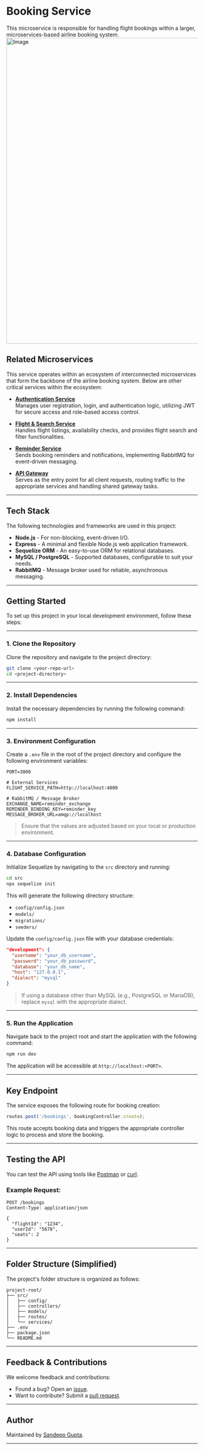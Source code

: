 # Booking Service

This microservice is responsible for handling flight bookings within a larger, microservices-based airline booking system.
<img width="1520" height="803" alt="Image" src="https://github.com/user-attachments/assets/c61b0d9f-3e3a-4872-b1c3-5c4a34a2c3ef" />

## Related Microservices

This service operates within an ecosystem of interconnected microservices that form the backbone of the airline booking system. Below are other critical services within the ecosystem:

- **[Authentication Service](https://github.com/Sandigupta/authentication_service-)**  
  Manages user registration, login, and authentication logic, utilizing JWT for secure access and role-based access control.

- **[Flight & Search Service](https://github.com/Sandigupta/FlightsAndSearchService)**  
  Handles flight listings, availability checks, and provides flight search and filter functionalities.

- **[Reminder Service](https://github.com/Sandigupta/REMINDER_SERVICE)**  
  Sends booking reminders and notifications, implementing RabbitMQ for event-driven messaging.

- **[API Gateway](https://github.com/Sandigupta/API_GATEWAYS-)**  
  Serves as the entry point for all client requests, routing traffic to the appropriate services and handling shared gateway tasks.

---

## Tech Stack

The following technologies and frameworks are used in this project:

- **Node.js** - For non-blocking, event-driven I/O.
- **Express** - A minimal and flexible Node.js web application framework.
- **Sequelize ORM** - An easy-to-use ORM for relational databases.
- **MySQL / PostgreSQL** - Supported databases, configurable to suit your needs.
- **RabbitMQ** - Message broker used for reliable, asynchronous messaging.

---

## Getting Started

To set up this project in your local development environment, follow these steps:

---

### 1. Clone the Repository

Clone the repository and navigate to the project directory:

```bash
git clone <your-repo-url>
cd <project-directory>
```

---

### 2. Install Dependencies

Install the necessary dependencies by running the following command:

```bash
npm install
```

---

### 3. Environment Configuration

Create a `.env` file in the root of the project directory and configure the following environment variables:

```env
PORT=3000

# External Services
FLIGHT_SERVICE_PATH=http://localhost:4000

# RabbitMQ / Message Broker
EXCHANGE_NAME=reminder_exchange
REMINDER_BINDING_KEY=reminder_key
MESSAGE_BROKER_URL=amqp://localhost
```

> Ensure that the values are adjusted based on your local or production environment.

---

### 4. Database Configuration

Initialize Sequelize by navigating to the `src` directory and running:

```bash
cd src
npx sequelize init
```

This will generate the following directory structure:

- `config/config.json`
- `models/`
- `migrations/`
- `seeders/`

Update the `config/config.json` file with your database credentials:

```json
"development": {
  "username": "your_db_username",
  "password": "your_db_password",
  "database": "your_db_name",
  "host": "127.0.0.1",
  "dialect": "mysql"
}
```

> If using a database other than MySQL (e.g., PostgreSQL or MariaDB), replace `mysql` with the appropriate dialect.

---

### 5. Run the Application

Navigate back to the project root and start the application with the following command:

```bash
npm run dev
```

The application will be accessible at `http://localhost:<PORT>`.

---

## Key Endpoint

The service exposes the following route for booking creation:

```js
routes.post('/bookings', bookingController.create);
```

This route accepts booking data and triggers the appropriate controller logic to process and store the booking.

---

## Testing the API

You can test the API using tools like [Postman](https://www.postman.com/) or [curl](https://curl.se/).

### Example Request:

```http
POST /bookings
Content-Type: application/json

{
  "flightId": "1234",
  "userId": "5678",
  "seats": 2
}
```

---

## Folder Structure (Simplified)

The project's folder structure is organized as follows:

```
project-root/
├── src/
│   ├── config/
│   ├── controllers/
│   ├── models/
│   ├── routes/
│   └── services/
├── .env
├── package.json
└── README.md
```

---

## Feedback & Contributions

We welcome feedback and contributions:

- Found a bug? Open an [issue](https://github.com/Sandigupta/AirlineTicketBookingService-/issues).
- Want to contribute? Submit a [pull request](https://github.com/Sandigupta/AirlineTicketBookingService-/pulls).

---

## Author

Maintained by [Sandeep Gupta](https://github.com/Sandigupta).

---


